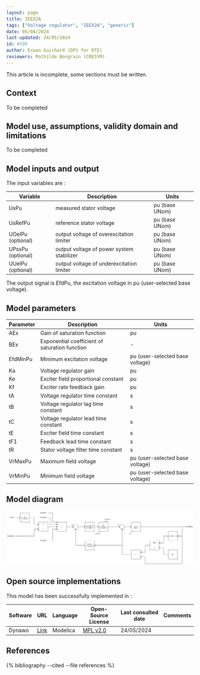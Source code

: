 ```yaml
---
layout: page
title: IEEX2A
tags: ["Voltage regulator", "IEEX2A", "generic"]
date: 05/04/2024
last-updated: 24/05/2024
id: #106
author: Erwan Guichard (DPS for RTE)
reviewers: Mathilde Bongrain (CRESYM)
---
```


This article is incomplete, some sections must be written.

## Context

To be completed

## Model use, assumptions, validity domain and limitations

To be completed

## Model inputs and output

The input variables are :

| Variable | Description | Units |
|-----------|--------------| ------|
|UsPu |measured stator voltage | pu (base UNom)|
|UsRefPu |reference stator voltage|pu (base UNom)|
|UOelPu (optional) |output voltage of overexcitation limiter|pu (base UNom)|
|UPssPu (optional) |output voltage of power system stabilizer|pu (base UNom)|
|UUelPu (optional) |output voltage of underexcitation limiter|pu (base UNom)|

The output signal is EfdPu, the excitation voltage in pu (user-selected base voltage).

## Model parameters

| Parameter | Description | Units |
|-----------|--------------| ------|
AEx |Gain of saturation function|pu|
BEx |Exponential coefficient of saturation function|-|
EfdMinPu |Minimum excitation voltage|pu (user-selected base voltage)|
Ka |Voltage regulator gain|pu|
Ke |Exciter field proportional constant|pu|
Kf |Exciter rate feedback gain|pu|
tA |Voltage regulator time constant|s|
tB |Voltage regulator lag time constant|s|
tC |Voltage regulator lead time constant|s|
tE |Exciter field time constant|s|
tF1 |Feedback lead time constant|s|
tR |Stator voltage filter time constant|s|
VrMaxPu |Maximum field voltage|pu (user-selected base voltage)|
VrMinPu |Minimum field voltage|pu (user-selected base voltage)|

## Model diagram

![IEEX2A](IEEX2A.drawio.svg)

## Open source implementations

This model has been successfully implemented in :

| Software      | URL | Language | Open-Source License | Last consulted date | Comments |
| ------------- | --- | -------- | ------------------- | ------------------- | -------- |
| Dynawo | [Link](https://github.com/dynawo/dynawo) | Modelica | [MPL v2.0](https://www.mozilla.org/en-US/MPL/2.0/)  | 24/05/2024 |  |

## References

{% bibliography --cited --file references  %}
